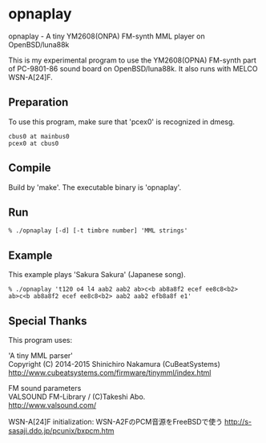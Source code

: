 opnaplay
========

opnaplay - A tiny YM2608(ONPA) FM-synth MML player on OpenBSD/luna88k

This is my experimental program to use the YM2608(OPNA) FM-synth part of
PC-9801-86 sound board on OpenBSD/luna88k.  It also runs with MELCO WSN-A[24]F.

Preparation
-----------
To use this program, make sure that 'pcex0' is recognized in dmesg.
```
cbus0 at mainbus0
pcex0 at cbus0
```

Compile
-------
Build by 'make'.  The executable binary is 'opnaplay'.

Run
---
```
% ./opnaplay [-d] [-t timbre number] 'MML strings'
```

Example
-------
This example plays 'Sakura Sakura' (Japanese song).
```
% ./opnaplay 't120 o4 l4 aab2 aab2 ab>c<b ab8a8f2 ecef ee8c8<b2> ab>c<b ab8a8f2 ecef ee8c8<b2> aab2 aab2 efb8a8f e1'
```

Special Thanks
--------------
This program uses: 

'A tiny MML parser'  
    Copyright (C) 2014-2015 Shinichiro Nakamura (CuBeatSystems)  
    http://www.cubeatsystems.com/firmware/tinymml/index.html

FM sound parameters  
    VALSOUND FM-Library / (C)Takeshi Abo.  
    http://www.valsound.com/

WSN-A[24]F initialization:
    WSN-A2FのPCM音源をFreeBSDで使う
    http://s-sasaji.ddo.jp/pcunix/bxpcm.htm
